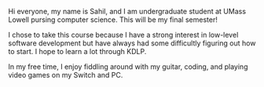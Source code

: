 Hi everyone, my name is Sahil, and I am undergraduate student at UMass Lowell
pursing computer science. This will be my final semester!

I chose to take this course because I have a strong interest in low-level
software development but have always had some difficultly figuring out how to
start. I hope to learn a lot through KDLP.

In my free time, I enjoy fiddling around with my guitar, coding, and playing
video games on my Switch and PC.
